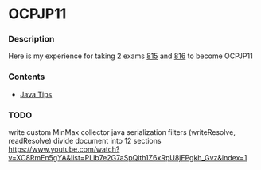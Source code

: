 # OCPJP11

### Description
Here is my experience for taking 2 exams [815](https://education.oracle.com/java-se-11-programmer-i/pexam_1Z0-815) and
[816](https://education.oracle.com/java-se-11-programmer-ii/pexam_1Z0-816) to become OCPJP11

### Contents
* [Java Tips](https://github.com/dgaydukov/cert-ocpjp11/blob/master/files/ocpjp11.md)


### TODO
write custom MinMax collector
java serialization filters (writeResolve, readResolve)
divide document into 12 sections
https://www.youtube.com/watch?v=XC8RmEn5gYA&list=PLlb7e2G7aSpQith1Z6xRpU8jFPgkh_Gvz&index=1